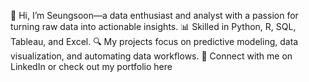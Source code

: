 
👋 Hi, I’m Seungsoon—a data enthusiast and analyst with a passion for turning raw data into actionable insights.
📊 Skilled in Python, R, SQL, Tableau, and Excel.
🔍 My projects focus on predictive modeling, data visualization, and automating data workflows.
💼 Connect with me on LinkedIn or check out my portfolio here


